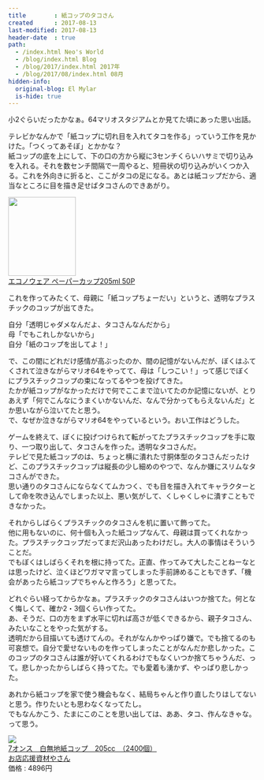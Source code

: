 ```yaml
---
title        : 紙コップのタコさん
created      : 2017-08-13
last-modified: 2017-08-13
header-date  : true
path:
  - /index.html Neo's World
  - /blog/index.html Blog
  - /blog/2017/index.html 2017年
  - /blog/2017/08/index.html 08月
hidden-info:
  original-blog: El Mylar
  is-hide: true
---
```


小2ぐらいだったかなぁ。64マリオスタジアムとか見てた頃にあった思い出話。

テレビかなんかで「紙コップに切れ目を入れてタコを作る」っていう工作を見かけた。「つくってあそぼ」とかかな？  
紙コップの底を上にして、下の口の方から縦に3センチくらいハサミで切り込みを入れる。それを数センチ間隔で一周やると、短冊状の切り込みがいくつか入る。これを外向きに折ると、ここがタコの足になる。あとは紙コップだから、適当なところに目を描き足せばタコさんのできあがり。

<div class="ad-amazon">
  <div class="ad-amazon-image">
    <a href="https://www.amazon.co.jp/dp/B001W0ZBRO?tag=neos21-22&amp;linkCode=osi&amp;th=1&amp;psc=1">
      <img src="https://m.media-amazon.com/images/I/414CGZMcLLL._SL160_.jpg" width="137" height="160">
    </a>
  </div>
  <div class="ad-amazon-info">
    <div class="ad-amazon-title">
      <a href="https://www.amazon.co.jp/dp/B001W0ZBRO?tag=neos21-22&amp;linkCode=osi&amp;th=1&amp;psc=1">エコノウェア ペーパーカップ205ml 50P</a>
    </div>
  </div>
</div>

これを作ってみたくて、母親に「紙コップちょーだい」というと、透明なプラスチックのコップが出てきた。

自分「透明じゃダメなんだよ、タコさんなんだから」  
母「でもこれしかないから」  
自分「紙のコップを出してよ！」

で、この間にどれだけ感情が高ぶったのか、間の記憶がないんだが、ぼくはふてくされて泣きながらマリオ64をやってて、母は「しつこい！」って感じでぼくにプラスチックコップの束になってるやつを投げてきた。  
たかが紙コップがなかっただけで何でここまで泣いてたのか記憶にないが、とりあえず「何でこんなにうまくいかないんだ、なんで分かってもらえないんだ」とか思いながら泣いてたと思う。  
で、なぜか泣きながらマリオ64をやっているという。おい工作はどうした。

ゲームを終えて、ぼくに投げつけられて転がってたプラスチックコップを手に取り、一つ取り出して、タコさんを作った。透明なタコさんだ。  
テレビで見た紙コップのは、ちょっと横に潰れた寸胴体型のタコさんだったけど、このプラスチックコップは縦長の少し細めのやつで、なんか嫌にスリムなタコさんができた。  
思い通りのタコさんにならなくてムカつく、でも目を描き入れてキャラクターとして命を吹き込んでしまった以上、悪い気がして、くしゃくしゃに潰すこともできなかった。

それからしばらくプラスチックのタコさんを机に置いて飾ってた。  
他に用もないのに、何十個も入った紙コップなんて、母親は買ってくれなかった。プラスチックコップだってまだ沢山あったわけだし。大人の事情はそういうことだ。  
でもぼくはしばらくそれを根に持ってた。正直、作ってみて大したことねーなとは思ったけど、泣くほどワガママ言ってしまった手前諦めることもできず、「機会があったら紙コップでちゃんと作ろう」と思ってた。

どれぐらい経ってからかなぁ。プラスチックのタコさんはいつか捨てた。何となく悔しくて、確か2・3個くらい作ってた。  
あ、そうだ、口の方をまず水平に切れば高さが低くできるから、親子タコさん、みたいなことをやった気がする。  
透明だから目描いても透けてんの。それがなんかやっぱり嫌で。でも捨てるのも可哀想で。自分で愛せないものを作ってしまったことがなんだか悲しかった。このコップのタコさんは誰が好いてくれるわけでもなくいつか捨てちゃうんだ、って。悲しかったからしばらく持ってた。でも愛着も湧かず、やっぱり悲しかった。

あれから紙コップを家で使う機会もなく、結局ちゃんと作り直したりはしてないと思う。作りたいとも思わなくなってたし。  
でもなんかこう、たまにこのことを思い出しては、ああ、タコ、作んなきゃな。って思う。

<div class="ad-rakuten">
  <div class="ad-rakuten-image">
    <a href="https://hb.afl.rakuten.co.jp/hgc/g00rrsr2.waxycf1d.g00rrsr2.waxydb03/?pc=https%3A%2F%2Fitem.rakuten.co.jp%2Fsb-ps%2F10000910%2F&amp;m=http%3A%2F%2Fm.rakuten.co.jp%2Fsb-ps%2Fi%2F10000920%2F">
      <img src="https://thumbnail.image.rakuten.co.jp/@0_mall/sb-ps/cabinet/03386239/imgrc0067528235_3.jpg?_ex=128x128">
    </a>
  </div>
  <div class="ad-rakuten-info">
    <div class="ad-rakuten-title">
      <a href="https://hb.afl.rakuten.co.jp/hgc/g00rrsr2.waxycf1d.g00rrsr2.waxydb03/?pc=https%3A%2F%2Fitem.rakuten.co.jp%2Fsb-ps%2F10000910%2F&amp;m=http%3A%2F%2Fm.rakuten.co.jp%2Fsb-ps%2Fi%2F10000920%2F">7オンス　白無地紙コップ　205cc　（2400個）</a>
    </div>
    <div class="ad-rakuten-shop">
      <a href="https://hb.afl.rakuten.co.jp/hgc/g00rrsr2.waxycf1d.g00rrsr2.waxydb03/?pc=https%3A%2F%2Fwww.rakuten.co.jp%2Fsb-ps%2F&amp;m=http%3A%2F%2Fm.rakuten.co.jp%2Fsb-ps%2F">お店応援資材やさん</a>
    </div>
    <div class="ad-rakuten-price">価格 : 4896円</div>
  </div>
</div>
